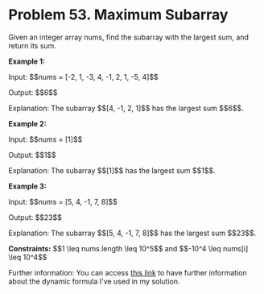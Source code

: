 # Problem 53. Maximum Subarray
Given an integer array nums, find the subarray with the largest sum, and return its sum.
<body>
<p><b>Example 1:</b></p>
<p>Input: $$nums = [-2, 1, -3, 4, -1, 2, 1, -5, 4]$$</p>
<p>Output: $$6$$</p>
<p>Explanation: The subarray $$[4, -1, 2, 1]$$ has the largest sum $$6$$.</p>

<p><b>Example 2:</b></p>
<p>Input: $$nums = [1]$$</p>
<p>Output: $$1$$</p>
<p>Explanation: The subarray $$[1]$$ has the largest sum $$1$$.</p>

<p><b>Example 3:</b></p>
<p>Input: $$nums = [5, 4, -1, 7, 8]$$</p>
<p>Output: $$23$$</p>
<p>Explanation: The subarray $$[5, 4, -1, 7, 8]$$ has the largest sum $$23$$.</p>
 
<p><b>Constraints:</b> $$1 \leq nums.length \leq 10^5$$ and $$-10^4 \leq nums[i] \leq 10^4$$</p>

<p>Further information: You can access <a href="https://drive.google.com/file/d/1Ck2akVaOB1oh6BQu13Wm02QceIVeoa8_/view?usp=sharing">this link</a> to have further information about the dynamic formula I've used in my solution.</p>
 </body>
